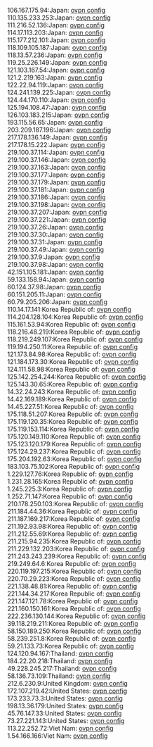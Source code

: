 106.167.175.94:Japan: [ovpn config](vpn/106_167_175_94.ovpn)  
110.135.233.253:Japan: [ovpn config](vpn/110_135_233_253.ovpn)  
111.216.52.136:Japan: [ovpn config](vpn/111_216_52_136.ovpn)  
114.17.113.203:Japan: [ovpn config](vpn/114_17_113_203.ovpn)  
115.177.212.101:Japan: [ovpn config](vpn/115_177_212_101.ovpn)  
118.109.105.187:Japan: [ovpn config](vpn/118_109_105_187.ovpn)  
118.13.57.236:Japan: [ovpn config](vpn/118_13_57_236.ovpn)  
119.25.226.149:Japan: [ovpn config](vpn/119_25_226_149.ovpn)  
121.103.167.54:Japan: [ovpn config](vpn/121_103_167_54.ovpn)  
121.2.219.163:Japan: [ovpn config](vpn/121_2_219_163.ovpn)  
122.22.94.119:Japan: [ovpn config](vpn/122_22_94_119.ovpn)  
124.241.139.225:Japan: [ovpn config](vpn/124_241_139_225.ovpn)  
124.44.170.110:Japan: [ovpn config](vpn/124_44_170_110.ovpn)  
125.194.108.47:Japan: [ovpn config](vpn/125_194_108_47.ovpn)  
126.103.183.215:Japan: [ovpn config](vpn/126_103_183_215.ovpn)  
193.115.56.65:Japan: [ovpn config](vpn/193_115_56_65.ovpn)  
203.209.187.196:Japan: [ovpn config](vpn/203_209_187_196.ovpn)  
217.178.136.149:Japan: [ovpn config](vpn/217_178_136_149.ovpn)  
217.178.15.222:Japan: [ovpn config](vpn/217_178_15_222.ovpn)  
219.100.37.114:Japan: [ovpn config](vpn/219_100_37_114.ovpn)  
219.100.37.146:Japan: [ovpn config](vpn/219_100_37_146.ovpn)  
219.100.37.163:Japan: [ovpn config](vpn/219_100_37_163.ovpn)  
219.100.37.177:Japan: [ovpn config](vpn/219_100_37_177.ovpn)  
219.100.37.179:Japan: [ovpn config](vpn/219_100_37_179.ovpn)  
219.100.37.181:Japan: [ovpn config](vpn/219_100_37_181.ovpn)  
219.100.37.186:Japan: [ovpn config](vpn/219_100_37_186.ovpn)  
219.100.37.198:Japan: [ovpn config](vpn/219_100_37_198.ovpn)  
219.100.37.207:Japan: [ovpn config](vpn/219_100_37_207.ovpn)  
219.100.37.221:Japan: [ovpn config](vpn/219_100_37_221.ovpn)  
219.100.37.26:Japan: [ovpn config](vpn/219_100_37_26.ovpn)  
219.100.37.30:Japan: [ovpn config](vpn/219_100_37_30.ovpn)  
219.100.37.31:Japan: [ovpn config](vpn/219_100_37_31.ovpn)  
219.100.37.49:Japan: [ovpn config](vpn/219_100_37_49.ovpn)  
219.100.37.9:Japan: [ovpn config](vpn/219_100_37_9.ovpn)  
219.100.37.98:Japan: [ovpn config](vpn/219_100_37_98.ovpn)  
42.151.105.181:Japan: [ovpn config](vpn/42_151_105_181.ovpn)  
59.133.158.94:Japan: [ovpn config](vpn/59_133_158_94.ovpn)  
60.124.37.98:Japan: [ovpn config](vpn/60_124_37_98.ovpn)  
60.151.205.11:Japan: [ovpn config](vpn/60_151_205_11.ovpn)  
60.79.205.206:Japan: [ovpn config](vpn/60_79_205_206.ovpn)  
110.14.17.141:Korea Republic of: [ovpn config](vpn/110_14_17_141.ovpn)  
114.204.128.104:Korea Republic of: [ovpn config](vpn/114_204_128_104.ovpn)  
115.161.53.94:Korea Republic of: [ovpn config](vpn/115_161_53_94.ovpn)  
118.216.48.219:Korea Republic of: [ovpn config](vpn/118_216_48_219.ovpn)  
118.219.249.107:Korea Republic of: [ovpn config](vpn/118_219_249_107.ovpn)  
119.194.250.11:Korea Republic of: [ovpn config](vpn/119_194_250_11.ovpn)  
121.173.84.98:Korea Republic of: [ovpn config](vpn/121_173_84_98.ovpn)  
121.184.173.30:Korea Republic of: [ovpn config](vpn/121_184_173_30.ovpn)  
124.111.58.98:Korea Republic of: [ovpn config](vpn/124_111_58_98.ovpn)  
125.142.254.244:Korea Republic of: [ovpn config](vpn/125_142_254_244.ovpn)  
125.143.30.65:Korea Republic of: [ovpn config](vpn/125_143_30_65.ovpn)  
14.32.24.243:Korea Republic of: [ovpn config](vpn/14_32_24_243.ovpn)  
14.42.169.189:Korea Republic of: [ovpn config](vpn/14_42_169_189.ovpn)  
14.45.227.51:Korea Republic of: [ovpn config](vpn/14_45_227_51.ovpn)  
175.118.51.207:Korea Republic of: [ovpn config](vpn/175_118_51_207.ovpn)  
175.119.120.35:Korea Republic of: [ovpn config](vpn/175_119_120_35.ovpn)  
175.119.153.114:Korea Republic of: [ovpn config](vpn/175_119_153_114.ovpn)  
175.120.149.110:Korea Republic of: [ovpn config](vpn/175_120_149_110.ovpn)  
175.123.120.179:Korea Republic of: [ovpn config](vpn/175_123_120_179.ovpn)  
175.124.29.237:Korea Republic of: [ovpn config](vpn/175_124_29_237.ovpn)  
175.204.192.63:Korea Republic of: [ovpn config](vpn/175_204_192_63.ovpn)  
183.103.75.102:Korea Republic of: [ovpn config](vpn/183_103_75_102.ovpn)  
1.229.127.76:Korea Republic of: [ovpn config](vpn/1_229_127_76.ovpn)  
1.231.28.165:Korea Republic of: [ovpn config](vpn/1_231_28_165.ovpn)  
1.245.225.3:Korea Republic of: [ovpn config](vpn/1_245_225_3.ovpn)  
1.252.71.147:Korea Republic of: [ovpn config](vpn/1_252_71_147.ovpn)  
210.178.250.103:Korea Republic of: [ovpn config](vpn/210_178_250_103.ovpn)  
211.184.44.36:Korea Republic of: [ovpn config](vpn/211_184_44_36.ovpn)  
211.187.169.217:Korea Republic of: [ovpn config](vpn/211_187_169_217.ovpn)  
211.192.93.98:Korea Republic of: [ovpn config](vpn/211_192_93_98.ovpn)  
211.212.55.69:Korea Republic of: [ovpn config](vpn/211_212_55_69.ovpn)  
211.215.94.235:Korea Republic of: [ovpn config](vpn/211_215_94_235.ovpn)  
211.229.132.203:Korea Republic of: [ovpn config](vpn/211_229_132_203.ovpn)  
211.243.243.239:Korea Republic of: [ovpn config](vpn/211_243_243_239.ovpn)  
219.249.64.6:Korea Republic of: [ovpn config](vpn/219_249_64_6.ovpn)  
220.119.197.215:Korea Republic of: [ovpn config](vpn/220_119_197_215.ovpn)  
220.70.29.223:Korea Republic of: [ovpn config](vpn/220_70_29_223.ovpn)  
221.138.48.81:Korea Republic of: [ovpn config](vpn/221_138_48_81.ovpn)  
221.144.34.217:Korea Republic of: [ovpn config](vpn/221_144_34_217.ovpn)  
221.147.121.78:Korea Republic of: [ovpn config](vpn/221_147_121_78.ovpn)  
221.160.150.161:Korea Republic of: [ovpn config](vpn/221_160_150_161.ovpn)  
222.236.130.144:Korea Republic of: [ovpn config](vpn/222_236_130_144.ovpn)  
39.118.219.211:Korea Republic of: [ovpn config](vpn/39_118_219_211.ovpn)  
58.150.189.250:Korea Republic of: [ovpn config](vpn/58_150_189_250.ovpn)  
58.239.251.8:Korea Republic of: [ovpn config](vpn/58_239_251_8.ovpn)  
59.21.133.73:Korea Republic of: [ovpn config](vpn/59_21_133_73.ovpn)  
124.120.94.167:Thailand: [ovpn config](vpn/124_120_94_167.ovpn)  
184.22.20.218:Thailand: [ovpn config](vpn/184_22_20_218.ovpn)  
49.228.245.217:Thailand: [ovpn config](vpn/49_228_245_217.ovpn)  
58.136.73.109:Thailand: [ovpn config](vpn/58_136_73_109.ovpn)  
212.6.230.9:United Kingdom: [ovpn config](vpn/212_6_230_9.ovpn)  
172.107.219.42:United States: [ovpn config](vpn/172_107_219_42.ovpn)  
173.233.73.3:United States: [ovpn config](vpn/173_233_73_3.ovpn)  
198.13.36.179:United States: [ovpn config](vpn/198_13_36_179.ovpn)  
45.76.147.33:United States: [ovpn config](vpn/45_76_147_33.ovpn)  
73.27.221.143:United States: [ovpn config](vpn/73_27_221_143.ovpn)  
113.22.252.72:Viet Nam: [ovpn config](vpn/113_22_252_72.ovpn)  
1.54.166.166:Viet Nam: [ovpn config](vpn/1_54_166_166.ovpn)  
